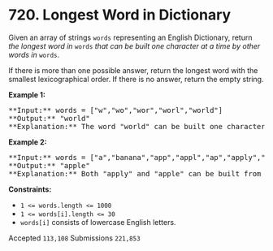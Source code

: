 # 720. Longest Word in Dictionary

Given an array of strings `words` representing an English Dictionary, return _the longest word in_ `words` _that can be built one character at a time by other words in_ `words`.

If there is more than one possible answer, return the longest word with the smallest lexicographical order. If there is no answer, return the empty string.

**Example 1:**

<pre>
**Input:** words = ["w","wo","wor","worl","world"]
**Output:** "world"
**Explanation:** The word "world" can be built one character at a time by "w", "wo", "wor", and "worl".
</pre>

**Example 2:**

<pre>
**Input:** words = ["a","banana","app","appl","ap","apply","apple"]
**Output:** "apple"
**Explanation:** Both "apply" and "apple" can be built from other words in the dictionary. However, "apple" is lexicographically smaller than "apply".
</pre>

**Constraints:**

* `1 <= words.length <= 1000`
* `1 <= words[i].length <= 30`
* `words[i]` consists of lowercase English letters.

Accepted `113,108` Submissions `221,853`
